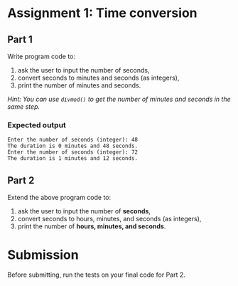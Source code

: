 # Assignment 1: Time conversion

## Part 1

Write program code to:

1. ask the user to input the number of seconds,
2. convert seconds to minutes and seconds (as integers),
3. print the number of minutes and seconds.

*Hint: You can use `divmod()` to get the number of minutes and seconds in the same step.*

### Expected output

    Enter the number of seconds (integer): 48
    The duration is 0 minutes and 48 seconds.
    Enter the number of seconds (integer): 72
    The duration is 1 minutes and 12 seconds.

## Part 2

Extend the above program code to:

1. ask the user to input the number of **seconds**,
2. convert seconds to hours, minutes, and seconds (as integers),
3. print the number of **hours, minutes, and seconds**.

# Submission

Before submitting, run the tests on your final code for Part 2.
